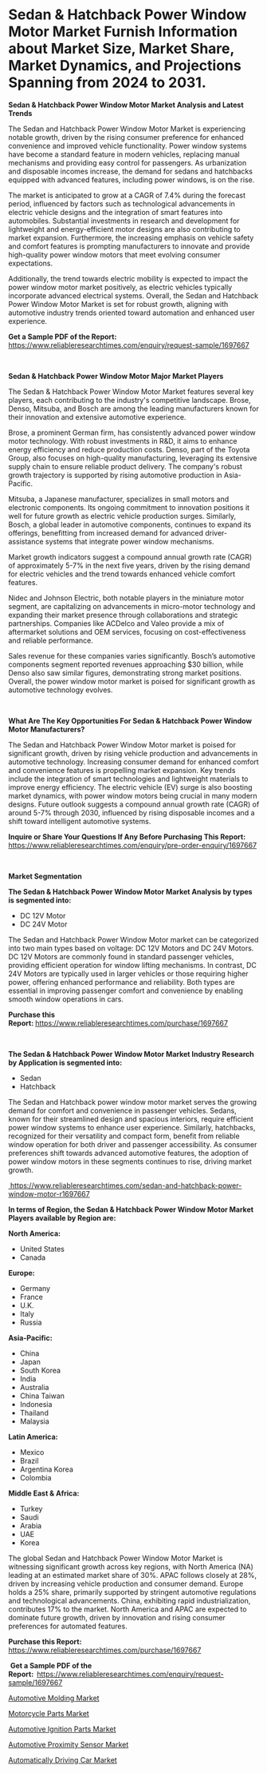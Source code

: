 <p><h1>Sedan & Hatchback Power Window Motor Market Furnish Information about Market Size, Market Share, Market Dynamics, and Projections Spanning from 2024 to 2031.</h1></p><p><strong>Sedan & Hatchback Power Window Motor Market Analysis and Latest Trends</strong></p>
<p><p>The Sedan and Hatchback Power Window Motor Market is experiencing notable growth, driven by the rising consumer preference for enhanced convenience and improved vehicle functionality. Power window systems have become a standard feature in modern vehicles, replacing manual mechanisms and providing easy control for passengers. As urbanization and disposable incomes increase, the demand for sedans and hatchbacks equipped with advanced features, including power windows, is on the rise.</p><p>The market is anticipated to grow at a CAGR of 7.4% during the forecast period, influenced by factors such as technological advancements in electric vehicle designs and the integration of smart features into automobiles. Substantial investments in research and development for lightweight and energy-efficient motor designs are also contributing to market expansion. Furthermore, the increasing emphasis on vehicle safety and comfort features is prompting manufacturers to innovate and provide high-quality power window motors that meet evolving consumer expectations.</p><p>Additionally, the trend towards electric mobility is expected to impact the power window motor market positively, as electric vehicles typically incorporate advanced electrical systems. Overall, the Sedan and Hatchback Power Window Motor Market is set for robust growth, aligning with automotive industry trends oriented toward automation and enhanced user experience.</p></p>
<p><strong>Get a Sample PDF of the Report:&nbsp;</strong> <a href="https://www.reliableresearchtimes.com/enquiry/request-sample/1697667?utm_campaign=1347&utm_medium=2&utm_source=Github&utm_content=ia&utm_term=03102024&utm_id=sedan-hatchback-power-window-motor">https://www.reliableresearchtimes.com/enquiry/request-sample/1697667</a></p>
<p>&nbsp;</p>
<p><strong>Sedan & Hatchback Power Window Motor Major Market Players</strong></p>
<p><p>The Sedan & Hatchback Power Window Motor Market features several key players, each contributing to the industry's competitive landscape. Brose, Denso, Mitsuba, and Bosch are among the leading manufacturers known for their innovation and extensive automotive experience.</p><p>Brose, a prominent German firm, has consistently advanced power window motor technology. With robust investments in R&D, it aims to enhance energy efficiency and reduce production costs. Denso, part of the Toyota Group, also focuses on high-quality manufacturing, leveraging its extensive supply chain to ensure reliable product delivery. The company's robust growth trajectory is supported by rising automotive production in Asia-Pacific.</p><p>Mitsuba, a Japanese manufacturer, specializes in small motors and electronic components. Its ongoing commitment to innovation positions it well for future growth as electric vehicle production surges. Similarly, Bosch, a global leader in automotive components, continues to expand its offerings, benefitting from increased demand for advanced driver-assistance systems that integrate power window mechanisms.</p><p>Market growth indicators suggest a compound annual growth rate (CAGR) of approximately 5-7% in the next five years, driven by the rising demand for electric vehicles and the trend towards enhanced vehicle comfort features.</p><p>Nidec and Johnson Electric, both notable players in the miniature motor segment, are capitalizing on advancements in micro-motor technology and expanding their market presence through collaborations and strategic partnerships. Companies like ACDelco and Valeo provide a mix of aftermarket solutions and OEM services, focusing on cost-effectiveness and reliable performance.</p><p>Sales revenue for these companies varies significantly. Bosch’s automotive components segment reported revenues approaching $30 billion, while Denso also saw similar figures, demonstrating strong market positions. Overall, the power window motor market is poised for significant growth as automotive technology evolves.</p></p>
<p>&nbsp;</p>
<p><strong>What Are The Key Opportunities For Sedan & Hatchback Power Window Motor Manufacturers?</strong></p>
<p><p>The Sedan and Hatchback Power Window Motor market is poised for significant growth, driven by rising vehicle production and advancements in automotive technology. Increasing consumer demand for enhanced comfort and convenience features is propelling market expansion. Key trends include the integration of smart technologies and lightweight materials to improve energy efficiency. The electric vehicle (EV) surge is also boosting market dynamics, with power window motors being crucial in many modern designs. Future outlook suggests a compound annual growth rate (CAGR) of around 5-7% through 2030, influenced by rising disposable incomes and a shift toward intelligent automotive systems.</p></p>
<p><strong>Inquire or Share Your Questions If Any Before Purchasing This Report:</strong> <a href="https://www.reliableresearchtimes.com/enquiry/pre-order-enquiry/1697667?utm_campaign=1347&utm_medium=2&utm_source=Github&utm_content=ia&utm_term=03102024&utm_id=sedan-hatchback-power-window-motor">https://www.reliableresearchtimes.com/enquiry/pre-order-enquiry/1697667</a></p>
<p>&nbsp;</p>
<p><strong>Market Segmentation</strong></p>
<p><strong>The Sedan & Hatchback Power Window Motor Market Analysis by types is segmented into:</strong></p>
<p><ul><li>DC 12V Motor</li><li>DC 24V Motor</li></ul></p>
<p><p>The Sedan and Hatchback Power Window Motor market can be categorized into two main types based on voltage: DC 12V Motors and DC 24V Motors. DC 12V Motors are commonly found in standard passenger vehicles, providing efficient operation for window lifting mechanisms. In contrast, DC 24V Motors are typically used in larger vehicles or those requiring higher power, offering enhanced performance and reliability. Both types are essential in improving passenger comfort and convenience by enabling smooth window operations in cars.</p></p>
<p><strong>Purchase this Report:&nbsp;</strong><a href="https://www.reliableresearchtimes.com/purchase/1697667?utm_campaign=1347&utm_medium=2&utm_source=Github&utm_content=ia&utm_term=03102024&utm_id=sedan-hatchback-power-window-motor">https://www.reliableresearchtimes.com/purchase/1697667</a></p>
<p>&nbsp;</p>
<p><strong>The Sedan & Hatchback Power Window Motor Market Industry Research by Application is segmented into:</strong></p>
<p><ul><li>Sedan</li><li>Hatchback</li></ul></p>
<p><p>The Sedan and Hatchback power window motor market serves the growing demand for comfort and convenience in passenger vehicles. Sedans, known for their streamlined design and spacious interiors, require efficient power window systems to enhance user experience. Similarly, hatchbacks, recognized for their versatility and compact form, benefit from reliable window operation for both driver and passenger accessibility. As consumer preferences shift towards advanced automotive features, the adoption of power window motors in these segments continues to rise, driving market growth.</p></p>
<p><a href="https://www.reliableresearchtimes.com/sedan-and-hatchback-power-window-motor-r1697667?utm_campaign=1347&utm_medium=2&utm_source=Github&utm_content=ia&utm_term=03102024&utm_id=sedan-hatchback-power-window-motor">&nbsp;https://www.reliableresearchtimes.com/sedan-and-hatchback-power-window-motor-r1697667</a></p>
<p><strong>In terms of Region, the Sedan & Hatchback Power Window Motor Market Players available by Region are:</strong></p>
<p>
    <p> <strong> North America: </strong>
        <ul>
            <li>United States</li>
            <li>Canada</li>
        </ul>
        </p> 
    <p> <strong> Europe: </strong>
        <ul>
            <li>Germany</li>
            <li>France</li>
            <li>U.K.</li>
            <li>Italy</li>
            <li>Russia</li>
        </ul>
        </p> 
    <p> <strong> Asia-Pacific: </strong>
        <ul>
            <li>China</li>
            <li>Japan</li>
            <li>South Korea</li>
            <li>India</li>
            <li>Australia</li>
            <li>China Taiwan</li>
            <li>Indonesia</li>
            <li>Thailand</li>
            <li>Malaysia</li>
        </ul>
        </p> 
    <p> <strong> Latin America: </strong>
        <ul>
            <li>Mexico</li>
            <li>Brazil</li>
            <li>Argentina Korea</li>
            <li>Colombia</li>
        </ul>
        </p> 
    <p> <strong> Middle East & Africa: </strong>
        <ul>
            <li>Turkey</li>
            <li>Saudi</li>
            <li>Arabia</li>
            <li>UAE</li>
            <li>Korea</li>
        </ul>
    </p>
    </p>
<p><p>The global Sedan and Hatchback Power Window Motor Market is witnessing significant growth across key regions, with North America (NA) leading at an estimated market share of 30%. APAC follows closely at 28%, driven by increasing vehicle production and consumer demand. Europe holds a 25% share, primarily supported by stringent automotive regulations and technological advancements. China, exhibiting rapid industrialization, contributes 17% to the market. North America and APAC are expected to dominate future growth, driven by innovation and rising consumer preferences for automated features.</p></p>
<p><strong>Purchase this Report: </strong><a href="https://www.reliableresearchtimes.com/purchase/1697667?utm_campaign=1347&utm_medium=2&utm_source=Github&utm_content=ia&utm_term=03102024&utm_id=sedan-hatchback-power-window-motor">https://www.reliableresearchtimes.com/purchase/1697667</a></p>
<p>&nbsp;<strong>Get a Sample PDF of the Report:&nbsp;&nbsp;</strong><a href="https://www.reliableresearchtimes.com/enquiry/request-sample/1697667?utm_campaign=1347&utm_medium=2&utm_source=Github&utm_content=ia&utm_term=03102024&utm_id=sedan-hatchback-power-window-motor">https://www.reliableresearchtimes.com/enquiry/request-sample/1697667</a></p>
<p><strong></strong></p>
<p><p><a href="https://www.linkedin.com/pulse/automotive-molding-market-transformation-comparative-pjyde?utm_campaign=1347&utm_medium=2&utm_source=Github&utm_content=ia&utm_term=03102024&utm_id=sedan-hatchback-power-window-motor">Automotive Molding Market</a></p><p><a href="https://www.linkedin.com/pulse/regulatory-landscape-its-influence-global-motorcycle-parts-mft7e?utm_campaign=1347&utm_medium=2&utm_source=Github&utm_content=ia&utm_term=03102024&utm_id=sedan-hatchback-power-window-motor">Motorcycle Parts Market</a></p><p><a href="https://www.linkedin.com/pulse/trends-global-automotive-ignition-parts-market-forecast-jaa2f?utm_campaign=1347&utm_medium=2&utm_source=Github&utm_content=ia&utm_term=03102024&utm_id=sedan-hatchback-power-window-motor">Automotive Ignition Parts Market</a></p><p><a href="https://www.linkedin.com/pulse/global-automotive-proximity-sensor-market-product-type-application-aa9af?utm_campaign=1347&utm_medium=2&utm_source=Github&utm_content=ia&utm_term=03102024&utm_id=sedan-hatchback-power-window-motor">Automotive Proximity Sensor Market</a></p><p><a href="https://www.linkedin.com/pulse/automatically-driving-car-market-global-trends-forecast-rmoxe?utm_campaign=1347&utm_medium=2&utm_source=Github&utm_content=ia&utm_term=03102024&utm_id=sedan-hatchback-power-window-motor">Automatically Driving Car Market</a></p></p>